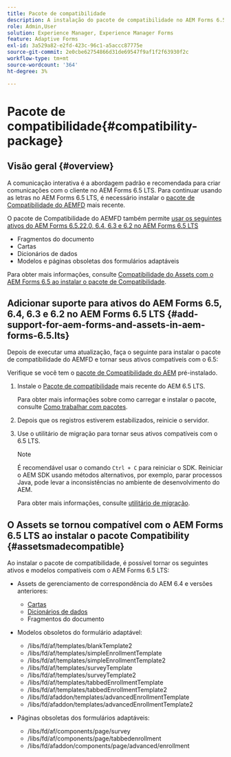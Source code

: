 ```yaml
---
title: Pacote de compatibilidade
description: A instalação do pacote de compatibilidade no AEM Forms 6.5 LTS permite usar os ativos do Gerenciamento de correspondências do AEM Forms 6.5 e versões anteriores, bem como modelos e páginas de formulários adaptáveis obsoletos
role: Admin,User
solution: Experience Manager, Experience Manager Forms
feature: Adaptive Forms
exl-id: 3a529a82-e2fd-423c-96c1-a5accc87775e
source-git-commit: 2e0cbe62754866d31de69547f9af1f2f63930f2c
workflow-type: tm+mt
source-wordcount: '364'
ht-degree: 3%

---
```


# Pacote de compatibilidade{#compatibility-package}

## Visão geral {#overview}

A comunicação interativa é a abordagem padrão e recomendada para criar comunicações com o cliente no AEM Forms 6.5 LTS. Para continuar usando as letras no AEM Forms 6.5 LTS, é necessário instalar o [pacote de Compatibilidade do AEMFD](https://experienceleague.adobe.com/en/docs/experience-manager-release-information/aem-release-updates/forms-updates/aem-forms-releases) mais recente.

O pacote de Compatibilidade do AEMFD também permite [usar os seguintes ativos do AEM Forms 6.5.22.0, 6.4, 6.3 e 6.2 no AEM Forms 6.5 LTS](../../forms/using/compatibility-package.md#add-support-for-aem-forms-and-assets-in-aem-forms)

* Fragmentos do documento
* Cartas
* Dicionários de dados
* Modelos e páginas obsoletas dos formulários adaptáveis

Para obter mais informações, consulte [Compatibilidade do Assets com o AEM Forms 6.5 ao instalar o pacote de Compatibilidade](../../forms/using/compatibility-package.md#assetsmadecompatible).

## Adicionar suporte para ativos do AEM Forms 6.5, 6.4, 6.3 e 6.2 no AEM Forms 6.5 LTS {#add-support-for-aem-forms-and-assets-in-aem-forms-6.5.lts}

Depois de executar uma atualização, faça o seguinte para instalar o pacote de compatibilidade do AEMFD e tornar seus ativos compatíveis com o 6.5:

Verifique se você tem o [pacote de Compatibilidade do AEM](https://experienceleague.adobe.com/en/docs/experience-manager-release-information/aem-release-updates/forms-updates/aem-forms-releases) pré-instalado.

1. Instale o [Pacote de compatibilidade](https://experienceleague.adobe.com/en/docs/experience-manager-release-information/aem-release-updates/forms-updates/aem-forms-releases) mais recente do AEM 6.5 LTS.

   Para obter mais informações sobre como carregar e instalar o pacote, consulte [Como trabalhar com pacotes](/help/sites-administering/package-manager.md).

1. Depois que os registros estiverem estabilizados, reinicie o servidor.
1. Use o utilitário de migração para tornar seus ativos compatíveis com o 6.5 LTS.

   >[!NOTE]
   >
   > É recomendável usar o comando `Ctrl + C` para reiniciar o SDK. Reiniciar o AEM SDK usando métodos alternativos, por exemplo, parar processos Java, pode levar a inconsistências no ambiente de desenvolvimento do AEM.

   Para obter mais informações, consulte [utilitário de migração](../../forms/using/migration-utility.md).

## O Assets se tornou compatível com o AEM Forms 6.5 LTS ao instalar o pacote Compatibility {#assetsmadecompatible}

Ao instalar o pacote de compatibilidade, é possível tornar os seguintes ativos e modelos compatíveis com o AEM Forms 6.5 LTS:

* Assets de gerenciamento de correspondência do AEM 6.4 e versões anteriores:

   * [Cartas](../../forms/using/create-letter.md)
   * [Dicionários de dados](/help/forms/using/data-dictionary.md)
   * Fragmentos do documento

* Modelos obsoletos do formulário adaptável:

   * /libs/fd/af/templates/blankTemplate2
   * /libs/fd/af/templates/simpleEnrollmentTemplate
   * /libs/fd/af/templates/simpleEnrollmentTemplate2
   * /libs/fd/af/templates/surveyTemplate
   * /libs/fd/af/templates/surveyTemplate2
   * /libs/fd/af/templates/tabbedEnrollmentTemplate
   * /libs/fd/af/templates/tabbedEnrollmentTemplate2
   * /libs/fd/afaddon/templates/advancedEnrollmentTemplate
   * /libs/fd/afaddon/templates/advancedEnrollmentTemplate2

* Páginas obsoletas dos formulários adaptáveis:

   * /libs/fd/af/components/page/survey
   * /libs/fd/af/components/page/tabbedenrollment
   * /libs/fd/afaddon/components/page/advanced/enrollment
